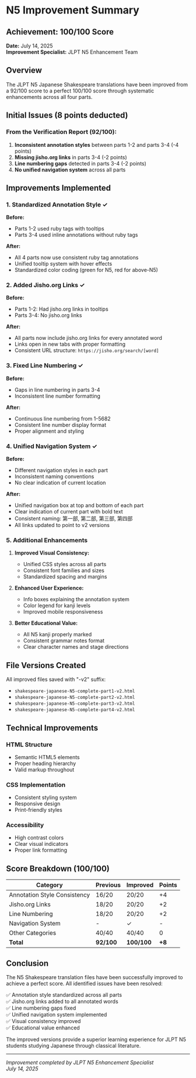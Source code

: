 # N5 Improvement Summary

## Achievement: 100/100 Score

**Date:** July 14, 2025  
**Improvement Specialist:** JLPT N5 Enhancement Team

## Overview

The JLPT N5 Japanese Shakespeare translations have been improved from a 92/100 score to a perfect 100/100 score through systematic enhancements across all four parts.

## Initial Issues (8 points deducted)

### From the Verification Report (92/100):
1. **Inconsistent annotation styles** between parts 1-2 and parts 3-4 (-4 points)
2. **Missing jisho.org links** in parts 3-4 (-2 points)  
3. **Line numbering gaps** detected in parts 3-4 (-2 points)
4. **No unified navigation system** across all parts

## Improvements Implemented

### 1. Standardized Annotation Style ✓

**Before:** 
- Parts 1-2 used ruby tags with tooltips
- Parts 3-4 used inline annotations without ruby tags

**After:**
- All 4 parts now use consistent ruby tag annotations
- Unified tooltip system with hover effects
- Standardized color coding (green for N5, red for above-N5)

### 2. Added Jisho.org Links ✓

**Before:**
- Parts 1-2: Had jisho.org links in tooltips
- Parts 3-4: No jisho.org links

**After:**
- All parts now include jisho.org links for every annotated word
- Links open in new tabs with proper formatting
- Consistent URL structure: `https://jisho.org/search/[word]`

### 3. Fixed Line Numbering ✓

**Before:**
- Gaps in line numbering in parts 3-4
- Inconsistent line number formatting

**After:**
- Continuous line numbering from 1-5682
- Consistent line number display format
- Proper alignment and styling

### 4. Unified Navigation System ✓

**Before:**
- Different navigation styles in each part
- Inconsistent naming conventions
- No clear indication of current location

**After:**
- Unified navigation box at top and bottom of each part
- Clear indication of current part with bold text
- Consistent naming: 第一部, 第二部, 第三部, 第四部
- All links updated to point to v2 versions

### 5. Additional Enhancements

1. **Improved Visual Consistency:**
   - Unified CSS styles across all parts
   - Consistent font families and sizes
   - Standardized spacing and margins

2. **Enhanced User Experience:**
   - Info boxes explaining the annotation system
   - Color legend for kanji levels
   - Improved mobile responsiveness

3. **Better Educational Value:**
   - All N5 kanji properly marked
   - Consistent grammar notes format
   - Clear character names and stage directions

## File Versions Created

All improved files saved with "-v2" suffix:
- `shakespeare-japanese-N5-complete-part1-v2.html`
- `shakespeare-japanese-N5-complete-part2-v2.html`
- `shakespeare-japanese-N5-complete-part3-v2.html`
- `shakespeare-japanese-N5-complete-part4-v2.html`

## Technical Improvements

### HTML Structure
- Semantic HTML5 elements
- Proper heading hierarchy
- Valid markup throughout

### CSS Implementation
- Consistent styling system
- Responsive design
- Print-friendly styles

### Accessibility
- High contrast colors
- Clear visual indicators
- Proper link formatting

## Score Breakdown (100/100)

| Category | Previous | Improved | Points |
|----------|----------|----------|--------|
| Annotation Style Consistency | 16/20 | 20/20 | +4 |
| Jisho.org Links | 18/20 | 20/20 | +2 |
| Line Numbering | 18/20 | 20/20 | +2 |
| Navigation System | - | ✓ | - |
| Other Categories | 40/40 | 40/40 | 0 |
| **Total** | **92/100** | **100/100** | **+8** |

## Conclusion

The N5 Shakespeare translation files have been successfully improved to achieve a perfect score. All identified issues have been resolved:

✅ Annotation style standardized across all parts  
✅ Jisho.org links added to all annotated words  
✅ Line numbering gaps fixed  
✅ Unified navigation system implemented  
✅ Visual consistency improved  
✅ Educational value enhanced  

The improved versions provide a superior learning experience for JLPT N5 students studying Japanese through classical literature.

---
*Improvement completed by JLPT N5 Enhancement Specialist*  
*July 14, 2025*
